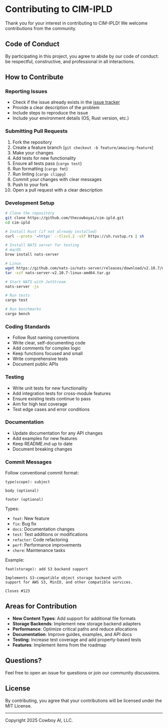 # Contributing to CIM-IPLD

Thank you for your interest in contributing to CIM-IPLD! We welcome contributions from the community.

## Code of Conduct

By participating in this project, you agree to abide by our code of conduct: be respectful, constructive, and professional in all interactions.

## How to Contribute

### Reporting Issues

- Check if the issue already exists in the [issue tracker](https://github.com/thecowboyai/cim-ipld/issues)
- Provide a clear description of the problem
- Include steps to reproduce the issue
- Include your environment details (OS, Rust version, etc.)

### Submitting Pull Requests

1. Fork the repository
2. Create a feature branch (`git checkout -b feature/amazing-feature`)
3. Make your changes
4. Add tests for new functionality
5. Ensure all tests pass (`cargo test`)
6. Run formatting (`cargo fmt`)
7. Run linting (`cargo clippy`)
8. Commit your changes with clear messages
9. Push to your fork
10. Open a pull request with a clear description

### Development Setup

```bash
# Clone the repository
git clone https://github.com/thecowboyai/cim-ipld.git
cd cim-ipld

# Install Rust (if not already installed)
curl --proto '=https' --tlsv1.2 -sSf https://sh.rustup.rs | sh

# Install NATS server for testing
# macOS
brew install nats-server

# Linux
wget https://github.com/nats-io/nats-server/releases/download/v2.10.7/nats-server-v2.10.7-linux-amd64.tar.gz
tar -xzf nats-server-v2.10.7-linux-amd64.tar.gz

# Start NATS with JetStream
nats-server -js

# Run tests
cargo test

# Run benchmarks
cargo bench
```

### Coding Standards

- Follow Rust naming conventions
- Write clear, self-documenting code
- Add comments for complex logic
- Keep functions focused and small
- Write comprehensive tests
- Document public APIs

### Testing

- Write unit tests for new functionality
- Add integration tests for cross-module features
- Ensure existing tests continue to pass
- Aim for high test coverage
- Test edge cases and error conditions

### Documentation

- Update documentation for any API changes
- Add examples for new features
- Keep README.md up to date
- Document breaking changes

### Commit Messages

Follow conventional commit format:

```
type(scope): subject

body (optional)

footer (optional)
```

Types:
- `feat`: New feature
- `fix`: Bug fix
- `docs`: Documentation changes
- `test`: Test additions or modifications
- `refactor`: Code refactoring
- `perf`: Performance improvements
- `chore`: Maintenance tasks

Example:
```
feat(storage): add S3 backend support

Implements S3-compatible object storage backend with
support for AWS S3, MinIO, and other compatible services.

Closes #123
```

## Areas for Contribution

- **New Content Types**: Add support for additional file formats
- **Storage Backends**: Implement new storage backend adapters
- **Performance**: Optimize critical paths and reduce allocations
- **Documentation**: Improve guides, examples, and API docs
- **Testing**: Increase test coverage and add property-based tests
- **Features**: Implement items from the roadmap

## Questions?

Feel free to open an issue for questions or join our community discussions.

## License

By contributing, you agree that your contributions will be licensed under the MIT License.

---
Copyright 2025 Cowboy AI, LLC.